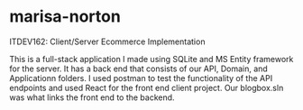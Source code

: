 # marisa-norton

ITDEV162: Client/Server Ecommerce Implementation

This is a full-stack application I made using SQLite and MS Entity framework for the server. It has a back end that consists of our API, Domain, and 
Applicationn folders. I used postman to test the functionality of the API endpoints and used React for the front end client project. Our blogbox.sln 
was what links the front end to the backend.
